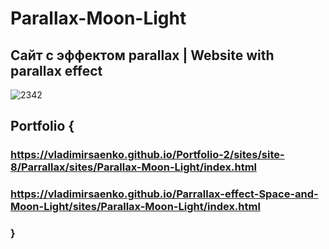 # Parallax-Moon-Light
 
## Сайт с эффектом parallax | Website with parallax effect

![2342](https://user-images.githubusercontent.com/56477695/116458558-7606f080-a86d-11eb-8f27-7e697936fe0c.jpg)

## Portfolio {

### https://vladimirsaenko.github.io/Portfolio-2/sites/site-8/Parrallax/sites/Parallax-Moon-Light/index.html

### https://vladimirsaenko.github.io/Parrallax-effect-Space-and-Moon-Light/sites/Parallax-Moon-Light/index.html

### }
